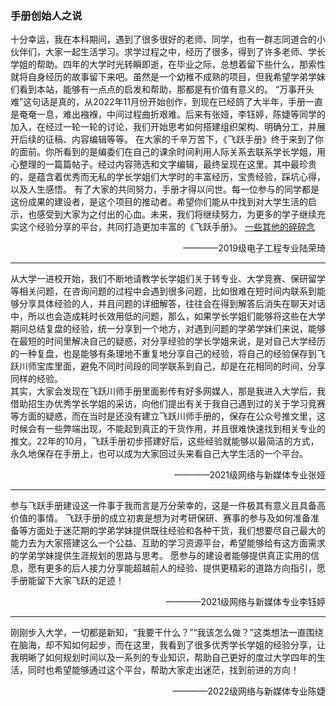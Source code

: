 ### 手册创始人之说

十分幸运，我在本科期间，遇到了很多很好的老师、同学，也有一群志同道合的小伙伴们，大家一起生活学习。求学过程之中，经历了很多，得到了许多老师、学长学姐的帮助。四年的大学时光转瞬即逝，在毕业之际，总想着留下些什么，那索性就将自身经历的故事留下来吧。虽然是一个幼稚不成熟的项目，但我希望学弟学妹们看到本站，能够有一点点的启发和帮助，那都是有价值有意义的。
“万事开头难”这句话是真的，从2022年11月份开始创作，到现在已经鸽了大半年，手册一直是奄奄一息，难出襁褓，中间过程曲折艰难。后来有张娅，李钰婷，陈婕等同学的加入，在经过一轮一轮的讨论，我们开始思考如何搭建组织架构、明确分工，并展开后续的征稿、内容编辑等等。
在大家的千辛万苦下，《飞跃手册》终于来到了你的面前。你所看到的是编委们在自己的课余时间利用人际关系去联系学长学姐，用心整理的一篇篇帖子。经过内容筛选和文字编辑，最终呈现在这里。其中最珍贵的，是蕴含着优秀而无私的学长学姐们大学时的丰富经历，宝贵经验，踩坑心得，以及人生感悟。
有了大家的共同努力，手册才得以问世。每一位参与的同学都是这份成果的建设者，是这个项目的推动者。希望你们能从中找到对大学生活的启示，也感受到大家为之付出的心血。未来，我们将继续努力，为更多的学子继续充实这个经验分享的平台，共同打造更加丰富的《飞跃手册》。
[一些其他的碎碎念](https://m6tsmtxj3r.feishu.cn/docx/Kq3Ud9m61o3mBbxpGVIc4AunnAg)
<p align="right">————2019级电子工程专业陆荣琦</p>

---

从大学一进校开始，我们不断地请教学长学姐们关于转专业、大学竞赛、保研留学等相关问题，在咨询问题的过程中会遇到很多问题，比如很难在短时间内联系到能够分享具体经验的人，并且问题的详细解答，往往会在得到解答后消失在聊天对话中，所以也会造成耗时长效用低的问题，那么，如果学长学姐们能够将这些在大学期间总结复盘的经验，统一分享到一个地方，对遇到问题的学弟学妹们来说，能够在最短的时间里解决自己的疑惑，对分享经验的学长学姐来说，是对自己大学经历的一种复盘，也是能够有条理地不重复地分享自己的经验，将自己的经验保存到飞跃川师宝库里面，避免不同时间段的同学联系到自己，却是在花相同的时间，分享同样的经验。</br>
其实，大家会发现在飞跃川师手册里面影传有好多网媒人，那是我进入大学后，我借助招生办优秀学长学姐的采访，向他们提出有关于我自己遇到过的关于学习竞赛等方面的疑惑，而在当时是还没有建立飞跃川师手册的，保存在公众号推文里，这时候会有一些弊端出现，不能起到真正的干货作用，并且很难快速找到相关专业的推文。22年的10月，飞跃手册初步搭建好后，这些经验就能够以最简洁的方式，永久地保存在手册上，也可以成为大家回过头来看自己大学生活的一个平台。
<p align="right">————2021级网络与新媒体专业张娅</p>

---

参与飞跃手册建设这一件事于我而言是万分荣幸的，这是一件极其有意义且具备高价值的事情。
飞跃手册的成立初衷是想为对考研保研、赛事的参与及如何准备准备等方面处于迷茫期的学弟学妹提供既往经验和各种干货，我们想要尽自己最大的能力去为大家搭建这么一个公益、互助的学习资源平台，希望能够给有这方面需求的学弟学妹提供生涯规划的思路与思考。
愿参与的建设者能够提供真正实用的信息，愿有更多的后人接力分享能超越前人的经验、提供更精彩的道路方向指引，愿手册能留下大家飞跃的足迹！
<p align="right">————2021级网络与新媒体专业李钰婷</p>

---

刚刚步入大学，一切都是新知，“我要干什么？”“我该怎么做？”这类想法一直围绕在脑海，却不知如何起步，而在这里，我看到了很多优秀学长学姐的经验分享，让我明晰了如何规划时间以及一系列的专业知识，帮助自己更好的度过大学四年的生活，同时也希望能够通过这个平台，帮助大家走出迷茫，找到前进的方向！
<p align="right">————2022级网络与新媒体专业陈婕</p>
<br>


